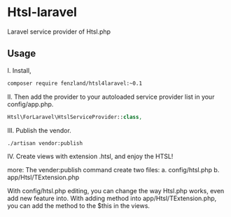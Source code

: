 # Htsl-laravel
Laravel service provider of Htsl.php

## Usage

I. Install,
``` bash
composer require fenzland/htsl4laravel:~0.1
```

II. Then add the provider to your autoloaded service provider list in your config/app.php.
``` php
Htsl\ForLaravel\HtslServiceProvider::class,
```

III. Publish the vendor.
``` bash
./artisan vendor:publish
```

IV. Create views with extension .htsl, and enjoy the HTSL!

more:
The vender:publish command create two files:
  a. config/htsl.php
  b. app/Htsl/TExtension.php

With config/htsl.php editing, you can change the way Htsl.php works, even add new feature into.
With adding method into app/Htsl/TExtension.php, you can add the method to the $this in the views.
